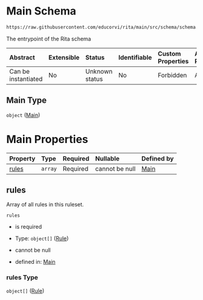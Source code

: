# Main Schema

```txt
https://raw.githubusercontent.com/educorvi/rita/main/src/schema/schema.json
```

The entrypoint of the Rita schema

| Abstract            | Extensible | Status         | Identifiable | Custom Properties | Additional Properties | Access Restrictions | Defined In                                                         |
| :------------------ | :--------- | :------------- | :----------- | :---------------- | :-------------------- | :------------------ | :----------------------------------------------------------------- |
| Can be instantiated | No         | Unknown status | No           | Forbidden         | Allowed               | none                | [schema.json](../../src/schema/schema.json "open original schema") |

## Main Type

`object` ([Main](schema.md))

# Main Properties

| Property        | Type    | Required | Nullable       | Defined by                                                                                                                         |
| :-------------- | :------ | :------- | :------------- | :--------------------------------------------------------------------------------------------------------------------------------- |
| [rules](#rules) | `array` | Required | cannot be null | [Main](schema-properties-rules.md "https://raw.githubusercontent.com/educorvi/rita/main/src/schema/schema.json#/properties/rules") |

## rules

Array of all rules in this ruleset.

`rules`

*   is required

*   Type: `object[]` ([Rule](rule.md))

*   cannot be null

*   defined in: [Main](schema-properties-rules.md "https://raw.githubusercontent.com/educorvi/rita/main/src/schema/schema.json#/properties/rules")

### rules Type

`object[]` ([Rule](rule.md))
